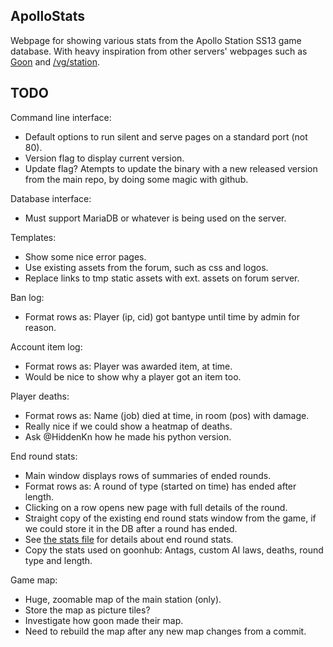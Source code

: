 ApolloStats
--------------------------------------------------------------------------------

Webpage for showing various stats from the Apollo Station SS13 game database.
With heavy inspiration from other servers' webpages such as [Goon](http://goonhub.com/) and [/vg/station](http://ss13.pomf.se/index.php/bans).

TODO
--------------------------------------------------------------------------------

Command line interface:
- Default options to run silent and serve pages on a standard port (not 80).
- Version flag to display current version.
- Update flag? Atempts to update the binary with a new released version from
  the main repo, by doing some magic with github.

Database interface:
- Must support MariaDB or whatever is being used on the server.

Templates:
- Show some nice error pages.
- Use existing assets from the forum, such as css and logos.
- Replace links to tmp static assets with ext. assets on forum server.

Ban log:
- Format rows as: Player (ip, cid) got bantype until time by admin for reason.

Account item log:
- Format rows as: Player was awarded item, at time.
- Would be nice to show why a player got an item too.

Player deaths:
- Format rows as: Name (job) died at time, in room (pos) with damage.
- Really nice if we could show a heatmap of deaths.
- Ask @HiddenKn how he made his python version.

End round stats:
- Main window displays rows of summaries of ended rounds.
- Format rows as: A round of type (started on time) has ended after length.
- Clicking on a row opens new page with full details of the round.
- Straight copy of the existing end round stats window from the game, if we
  could store it in the DB after a round has ended.
- See [the stats file](https://github.com/Apollo-Community/ApolloStation/blob/master/code/modules/statistics/stats.dm) for details about end round stats.
- Copy the stats used on goonhub: Antags, custom AI laws, deaths, round type
  and length.

Game map:
- Huge, zoomable map of the main station (only).
- Store the map as picture tiles?
- Investigate how goon made their map.
- Need to rebuild the map after any new map changes from a commit.
